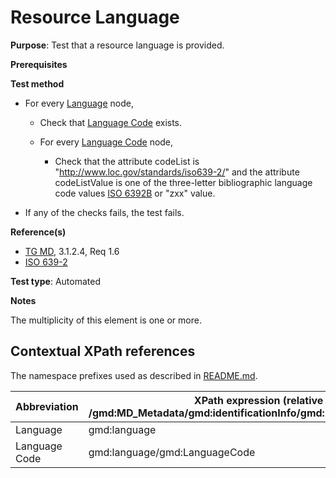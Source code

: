 # Resource Language

**Purpose**: Test that a resource language is provided.

**Prerequisites**

**Test method**

* For every [Language](#lang) node,

    * Check that [Language Code](#langCode) exists.

    * For every [Language Code](#langCode) node,

        * Check that the attribute codeList is "http://www.loc.gov/standards/iso639-2/" and the attribute codeListValue is one of the three-letter bibliographic language code values [ISO 6392B](http://inspire.ec.europa.eu/schemas/common/1.0/common.xsd) or "zxx" value.

* If any of the checks fails, the test fails.

**Reference(s)**	 

* [TG MD](./README.md#ref_TG_MD), 3.1.2.4, Req 1.6
* [ISO 639-2](./README.md#ref_ISO_639_2)

**Test type**: Automated

**Notes**

The multiplicity of this element is one or more.

## Contextual XPath references

The namespace prefixes used as described in [README.md](./README.md#namespaces).

Abbreviation                                   |  XPath expression (relative to /gmd:MD_Metadata/gmd:identificationInfo/gmd:MD_DataIdentification/)
-----------------------------------------------| -------------------------------------------------------------------------
<a name="lang"></a> Language  | gmd:language
<a name="langCode"></a> Language Code | gmd:language/gmd:LanguageCode

